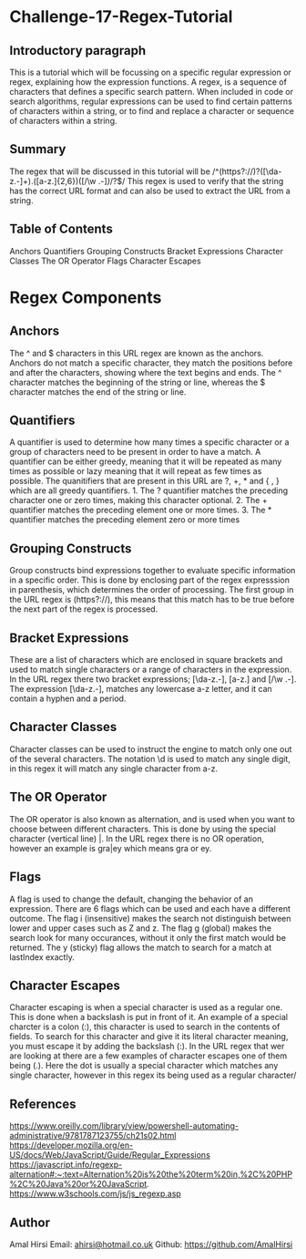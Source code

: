 # Challenge-17-Regex-Tutorial


## Introductory paragraph 
This is a tutorial which will be focussing on a specific regular expression or regex, explaining how the expression functions. A regex, is a sequence of characters that defines a specific search pattern. When included in code or search algorithms, regular expressions can be used to find certain patterns of characters within a string, or to find and replace a character or sequence of characters within a string. 

## Summary
The regex that will be discussed in this tutorial will be 
/^(https?:\/\/)?([\da-z\.-]+)\.([a-z\.]{2,6})([\/\w \.-]*)*\/?$/
This regex is used to verify that the string has the correct URL format and can also be used to extract the URL from a string. 


## Table of Contents

Anchors
Quantifiers
Grouping Constructs
Bracket Expressions
Character Classes
The OR Operator
Flags
Character Escapes


# Regex Components

## Anchors

The ^ and $ characters in this URL regex are known as the anchors. Anchors do not match a specific character, they match the positions before and after the characters, showing where the text begins and ends. The ^ character matches the beginning of the string or line, whereas the $ character matches the end of the string or line.  

## Quantifiers

A quantifier is used to determine how many times a specific character or a group of characters need to be present in order to have a match. A quantifier can be either greedy, meaning that it will be repeated as many times as possible or lazy meaning that it will repeat as few times as possible. 
The quanitifiers that are present in this URL are ?, +, * and { , } which are all greedy quantifiers. 
            1. The ? quantifier matches the preceding character one or zero times, making this character optional.
            2. The + quantifier matches the preceding element one or more times.
            3. The * quantifier matches the preceding element zero or more times

## Grouping Constructs

Group constructs bind expressions together to evaluate specific information in a specific order. This is done by enclosing part of the regex expresssion in parenthesis, which determines the order of processing. The first group in the URL regex is (https?:\/\/), this means that this match has to be true before the next part of the regex is processed. 

## Bracket Expressions

These are a list of characters which are enclosed in square brackets and used to match single characters or a range of characters in the expression. In the URL regex there two bracket expressions; [\da-z\.-], [a-z\.] and [\/\w \.-]. The expression [\da-z\.-], matches any lowercase a-z letter, and it can contain a hyphen and a period.

## Character Classes

Character classes can be used to instruct the engine to match only one out of the several characters. The notation \d is used to match any single digit, in this regex it will match any single character from a-z. 

## The OR Operator
The OR operator is also known as alternation, and is used when you want to choose between different characters. This is done by using the special character (vertical line) |. In the URL regex there is no OR operation, however an example is gra|ey which means gra or ey.

## Flags

A flag is used to change the default, changing the behavior of an expression. There are 6 flags which can be used and each have a different outcome. The flag i (insensitive) makes the search not distinguish between lower and upper cases such as Z and z. The flag g (global) makes the search look for many occurances, without it only the first match would be returned. The y (sticky) flag allows the match to search for a match at lastIndex exactly. 

## Character Escapes
Character escaping is when a special character is used as a regular one. This is done when a backslash is put in front of it. An example of a special charcter is a colon (:), this character is used to search in the contents of fields. To search for this character and give it its literal character meaning, you must escape it by adding the backslash (\:). In the URL regex that wer are looking at there are a few examples of character escapes one of them being (\.). Here the dot is usually a special character which matches any single character, however in this regex its being used as a regular character/

## References
https://www.oreilly.com/library/view/powershell-automating-administrative/9781787123755/ch21s02.html
https://developer.mozilla.org/en-US/docs/Web/JavaScript/Guide/Regular_Expressions
https://javascript.info/regexp-alternation#:~:text=Alternation%20is%20the%20term%20in,%2C%20PHP%2C%20Java%20or%20JavaScript.
https://www.w3schools.com/js/js_regexp.asp


## Author
Amal Hirsi
Email: ahirsi@hotmail.co.uk
Github: https://github.com/AmalHirsi